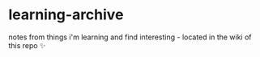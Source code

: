# learning-archive
notes from things i'm learning and find interesting - located in the wiki of this repo ✨
